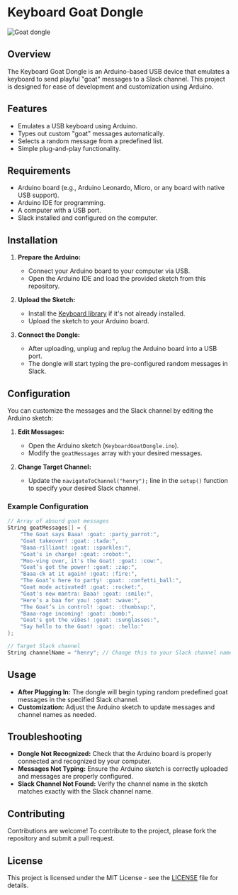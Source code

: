 # Keyboard Goat Dongle
![Goat dongle](https://github.com/user-attachments/assets/974f2ad4-b35a-4387-8f85-b221f13cc5e3)

## Overview

The Keyboard Goat Dongle is an Arduino-based USB device that emulates a keyboard to send playful "goat" messages to a Slack channel. This project is designed for ease of development and customization using Arduino.

## Features

- Emulates a USB keyboard using Arduino.
- Types out custom "goat" messages automatically.
- Selects a random message from a predefined list.
- Simple plug-and-play functionality.

## Requirements

- Arduino board (e.g., Arduino Leonardo, Micro, or any board with native USB support).
- Arduino IDE for programming.
- A computer with a USB port.
- Slack installed and configured on the computer.

## Installation

1. **Prepare the Arduino:**
   - Connect your Arduino board to your computer via USB.
   - Open the Arduino IDE and load the provided sketch from this repository.

2. **Upload the Sketch:**
   - Install the [Keyboard library](https://www.arduino.cc/en/Reference/Keyboard) if it's not already installed.
   - Upload the sketch to your Arduino board.

3. **Connect the Dongle:**
   - After uploading, unplug and replug the Arduino board into a USB port.
   - The dongle will start typing the pre-configured random messages in Slack.

## Configuration

You can customize the messages and the Slack channel by editing the Arduino sketch:

1. **Edit Messages:**
   - Open the Arduino sketch (`KeyboardGoatDongle.ino`).
   - Modify the `goatMessages` array with your desired messages.

2. **Change Target Channel:**
   - Update the `navigateToChannel("henry");` line in the `setup()` function to specify your desired Slack channel.

### Example Configuration

```cpp
// Array of absurd goat messages
String goatMessages[] = {
    "The Goat says Baaa! :goat: :party_parrot:",
    "Goat takeover! :goat: :tada:",
    "Baaa-rilliant! :goat: :sparkles:",
    "Goat's in charge! :goat: :robot:",
    "Moo-ving over, it's the Goat! :goat: :cow:",
    "Goat’s got the power! :goat: :zap:",
    "Baaa-ck at it again! :goat: :fire:",
    "The Goat’s here to party! :goat: :confetti_ball:",
    "Goat mode activated! :goat: :rocket:",
    "Goat's new mantra: Baaa! :goat: :smile:",
    "Here’s a baa for you! :goat: :wave:",
    "The Goat’s in control! :goat: :thumbsup:",
    "Baaa-rage incoming! :goat: :bomb:",
    "Goat's got the vibes! :goat: :sunglasses:",
    "Say hello to the Goat! :goat: :hello:"
};

// Target Slack channel
String channelName = "henry"; // Change this to your Slack channel name
```

## Usage

- **After Plugging In:** The dongle will begin typing random predefined goat messages in the specified Slack channel.
- **Customization:** Adjust the Arduino sketch to update messages and channel names as needed.

## Troubleshooting

- **Dongle Not Recognized:** Check that the Arduino board is properly connected and recognized by your computer.
- **Messages Not Typing:** Ensure the Arduino sketch is correctly uploaded and messages are properly configured.
- **Slack Channel Not Found:** Verify the channel name in the sketch matches exactly with the Slack channel name.

## Contributing

Contributions are welcome! To contribute to the project, please fork the repository and submit a pull request.

## License

This project is licensed under the MIT License - see the [LICENSE](LICENSE) file for details.
